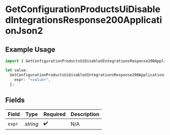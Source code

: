 # GetConfigurationProductsUiDisabledIntegrationsResponse200ApplicationJson2

## Example Usage

```typescript
import { GetConfigurationProductsUiDisabledIntegrationsResponse200ApplicationJson2 } from "@vercel/sdk/models/getconfigurationproductsop.js";

let value:
  GetConfigurationProductsUiDisabledIntegrationsResponse200ApplicationJson2 = {
    expr: "<value>",
  };
```

## Fields

| Field              | Type               | Required           | Description        |
| ------------------ | ------------------ | ------------------ | ------------------ |
| `expr`             | *string*           | :heavy_check_mark: | N/A                |